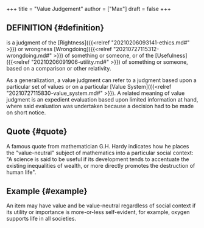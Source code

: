 +++
title = "Value Judgement"
author = ["Max"]
draft = false
+++

## DEFINITION {#definition}

is a judgment of the [Rightness]({{<relref "20210206093141-ethics.md#" >}}) or wrongness [Wrongdoing]({{<relref "20210727115312-wrongdoing.md#" >}}) of something or
someone, or of the [Usefulness]({{<relref "20210206091906-utility.md#" >}}) of something or someone, based on a comparison
or other relativity.

As a generalization, a value judgment can refer to a judgment based upon a
particular set of values or on a particular [Value System]({{<relref "20210727115830-value_system.md#" >}}). A related meaning of
value judgment is an expedient evaluation based upon limited information at
hand, where said evaluation was undertaken because a decision had to be made
on short notice.


## Quote {#quote}

A famous quote from mathematician G.H. Hardy indicates how he places the
"value-neutral" subject of mathematics into a particular social context: "A
science is said to be useful if its development tends to accentuate the
existing inequalities of wealth, or more directly promotes the destruction of
human life".


## Example {#example}

An item may have value and be value-neutral regardless of social context if
its utility or importance is more-or-less self-evident, for example, oxygen
supports life in all societies.
